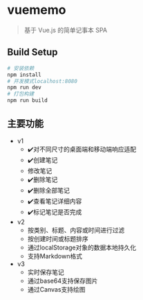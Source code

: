 # vuememo

> 基于 Vue.js 的简单记事本 SPA

## Build Setup

``` bash
# 安装依赖
npm install
# 开发模式localhost:8080
npm run dev
# 打包构建
npm run build
```

## 主要功能

- v1
  - ✔️对不同尺寸的桌面端和移动端响应适配
  - ✔️创建笔记
  - 修改笔记
  - ✔️删除笔记
  - ✔️删除全部笔记
  - ✔️查看笔记详细内容
  - ✔️标记笔记是否完成
- v2
  - 按类别、标题、内容或时间进行过滤
  - 按创建时间或标题排序
  - 通过localStorage对象的数据本地持久化
  - 支持Markdown格式
- v3
  - 实时保存笔记
  - 通过base64支持保存图片
  - 通过Canvas支持绘图